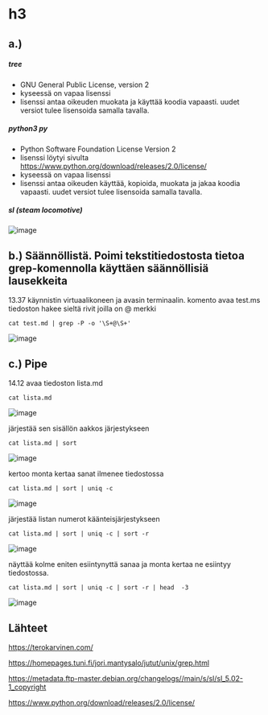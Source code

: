 # h3

## a.)

##### tree
- GNU General Public License, version 2
- kyseessä on vapaa lisenssi
- lisenssi antaa oikeuden muokata ja käyttää koodia vapaasti. uudet versiot tulee lisensoida samalla tavalla.

##### python3 py
- Python Software Foundation License Version 2
- lisenssi löytyi sivulta https://www.python.org/download/releases/2.0/license/
- kyseessä on vapaa lisenssi
- lisenssi antaa oikeuden käyttää, kopioida, muokata ja jakaa koodia vapaasti. uudet versiot tulee lisensoida samalla tavalla.


##### sl (steam locomotive)

![image](https://user-images.githubusercontent.com/112497423/214559041-efb6d355-996d-4a7e-aaf8-8790c2c22015.png)

## b.)  Säännöllistä. Poimi tekstitiedostosta tietoa grep-komennolla käyttäen säännöllisiä lausekkeita

13.37 käynnistin virtuaalikoneen ja avasin terminaalin.
komento avaa test.ms tiedoston hakee sieltä rivit joilla on @ merkki

    cat test.md | grep -P -o '\S+@\S+'
  
![image](https://user-images.githubusercontent.com/112497423/214552406-93851bb4-dfc7-4024-bba0-1d0c23b45712.png)

## c.) Pipe

14.12
avaa tiedoston lista.md

    cat lista.md
    
![image](https://user-images.githubusercontent.com/112497423/214556160-344ba2c2-ce7b-4e20-a17b-73e19fe85273.png)

    
järjestää sen sisällön aakkos järjestykseen

    cat lista.md | sort
    
![image](https://user-images.githubusercontent.com/112497423/214556199-213eca73-69a9-4af0-a592-18ad5d216361.png)

    
kertoo monta kertaa sanat ilmenee tiedostossa

    cat lista.md | sort | uniq -c
    
![image](https://user-images.githubusercontent.com/112497423/214556244-4f9ebda4-dc09-4853-a439-a6da0f04a0b4.png)
    
järjestää listan numerot käänteisjärjestykseen

    cat lista.md | sort | uniq -c | sort -r
    
![image](https://user-images.githubusercontent.com/112497423/214556379-78916225-1dda-49f5-920b-c1b6a24d6535.png)

    
näyttää kolme eniten esiintynyttä sanaa ja monta kertaa ne esiintyy tiedostossa.

    cat lista.md | sort | uniq -c | sort -r | head  -3
    
![image](https://user-images.githubusercontent.com/112497423/214556412-9ee325d7-f4ea-4836-8e1e-d6d38289600d.png)


## Lähteet

https://terokarvinen.com/

https://homepages.tuni.fi/jori.mantysalo/jutut/unix/grep.html

https://metadata.ftp-master.debian.org/changelogs//main/s/sl/sl_5.02-1_copyright

https://www.python.org/download/releases/2.0/license/
